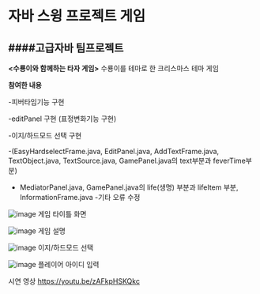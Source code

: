 # 자바 스윙 프로젝트 게임 

####고급자바 팀프로젝트
---

**<수룡이와 함께하는 타자 게임>** 
수룡이를 테마로 한 크리스마스 테마 게임

**참여한 내용**


-피버타임기능 구현


-editPanel 구현 (표정변화기능 구현)


-이지/하드모드 선택 구현


-(EasyHardselectFrame.java, EditPanel.java, AddTextFrame.java, TextObject.java, TextSource.java, GamePanel.java의 text부분과 feverTime부분)


- MediatorPanel.java, GamePanel.java의 life(생명) 부분과 lifeItem 부분, InformationFrame.java
-기타 오류 수정







![image](https://github.com/user-attachments/assets/4e4a59cc-a53a-4c99-b29a-4932b2d20c7d)
게임 타이틀 화면 


![image](https://github.com/user-attachments/assets/dc306f47-ce40-4487-840d-e8c052a1fdd1)
게임 설명




![image](https://github.com/user-attachments/assets/3d85b9b8-6bde-4b42-a906-6010aca70f4b)
이지/하드모드 선택



![image](https://github.com/user-attachments/assets/066ba65a-eff8-4879-9e8a-bff00a11850e)
플레이어 아이디 입력




시연 영상 
https://youtu.be/zAFkpHSKQkc





